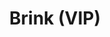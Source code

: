 ---
layout: song
redirect_from: /Home/Song/18
id: 18
title: Brink (VIP)
artist: Kraedt
genre: Dubstep
image: Brink VIP.jpg
buy-able: false
downloadable: true
yt-id: BYMs0YQ8v1M
itunes:
beatport:
gplay:
amazon:
license: 1
---